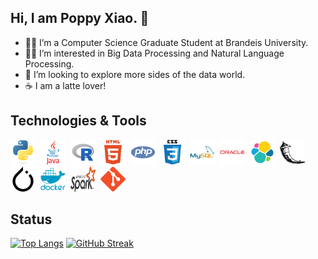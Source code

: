 ## Hi, I am Poppy Xiao. 👋

- 👩‍💻 I’m a Computer Science Graduate Student at Brandeis University.
- 🙋‍♀️ I’m interested in Big Data Processing and Natural Language Processing.
- 💞️ I’m looking to explore more sides of the data world.
- :coffee: I am a latte lover!

## Technologies & Tools
<div>
  <img src="https://github.com/xwanyue0221/Self-Learning/blob/main/icons/python.svg" title="Python" alt="Python" width="40" height="40"/>&nbsp;
  <img src="https://github.com/xwanyue0221/Self-Learning/blob/main/icons/java.svg" title="Java" alt="Java" width="40" height="40"/>&nbsp;
  <img src="https://github.com/xwanyue0221/Self-Learning/blob/main/icons/r.svg"  title="R" alt="R" width="40" height="40"/>&nbsp;
  <img src="https://github.com/xwanyue0221/Self-Learning/blob/main/icons/html.svg"  title="HTML" alt="HTML" width="40" height="40"/>&nbsp;
  <img src="https://github.com/xwanyue0221/Self-Learning/blob/main/icons/php.svg"  title="PHP" alt="PHP" width="40" height="40"/>&nbsp;
  <img src="https://github.com/xwanyue0221/Self-Learning/blob/main/icons/css.svg"  title="CSS" alt="CSS" width="40" height="40"/>&nbsp;
  <img src="https://github.com/xwanyue0221/Self-Learning/blob/main/icons/mysql.svg"  title="MySQL" alt="MySQL" width="40" height="40"/>&nbsp;
  <img src="https://github.com/xwanyue0221/Self-Learning/blob/main/icons/oracle.svg" title="Oracle" alt="Oracle" width="40" height="40"/>&nbsp;
  <img src="https://github.com/xwanyue0221/Self-Learning/blob/main/icons/elastic.svg" title="Elastic" alt="Elastic" width="40" height="40"/>&nbsp;
  <img src="https://github.com/xwanyue0221/Self-Learning/blob/main/icons/flask.svg" title="Flask" **alt="Flask" width="40" height="40"/>&nbsp;
  <img src="https://github.com/xwanyue0221/Self-Learning/blob/main/icons/pytorch.svg" title="Pytorch" **alt="Pytorch" width="40" height="40"/>&nbsp;
  <img src="https://github.com/xwanyue0221/Self-Learning/blob/main/icons/docker.svg" title="Docker" **alt="Docker" width="40" height="40"/>&nbsp;
  <img src="https://github.com/xwanyue0221/Self-Learning/blob/main/icons/spark.svg" title="Spark" **alt="Spark" width="40" height="40"/>&nbsp;
  <img src="https://github.com/xwanyue0221/Self-Learning/blob/main/icons/git.svg" title="Git" **alt="Git" width="40" height="40"/>&nbsp;
</div>

## Status
[![Top Langs](https://github-readme-stats.vercel.app/api/top-langs/?username=xwanyue0221&hide=html,css,scss&&layout=compact&theme=tokyonight)](https://github.com/anuraghazra/github-readme-stats)
[![GitHub Streak](http://github-readme-streak-stats.herokuapp.com?user=xwanyue0221&theme=tokyonight&background=000000)](https://git.io/streak-stats)

